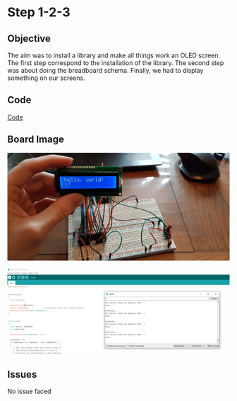 # Step 1-2-3

## Objective

The aim was to install a library and make all things work an OLED screen.
The first step correspond to the installation of the library.
The second step was about doing the breadboard schema.
Finally, we had to display something on our screens.

## Code

[Code](https://github.com/SlyAdrian/IoT-Efrei-2020-labs/blob/main/lab3/steps/step1-2-3/step1.ino)

## Board Image

![Image of the breadboard schema1](https://github.com/SlyAdrian/IoT-Efrei-2020-labs/blob/main/lab3/report/step1-2-3/20201208_102034.jpg)

![Image of the breadboard schema2](https://github.com/SlyAdrian/IoT-Efrei-2020-labs/blob/main/lab3/report/step1-2-3/step3.jpg)

## Issues 

No issue faced
